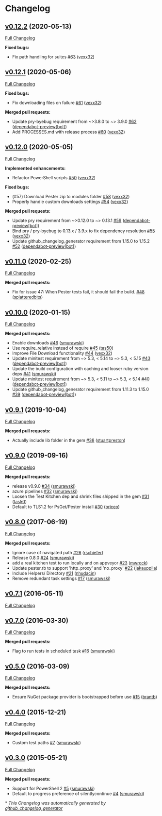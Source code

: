 # Changelog

## [v0.12.2](https://github.com/test-kitchen/kitchen-pester/tree/v0.12.2) (2020-05-13)

[Full Changelog](https://github.com/test-kitchen/kitchen-pester/compare/v0.12.1...v0.12.2)

**Fixed bugs:**

- Fix path handling for suites [\#63](https://github.com/test-kitchen/kitchen-pester/pull/63) ([vexx32](https://github.com/vexx32))

## [v0.12.1](https://github.com/test-kitchen/kitchen-pester/tree/v0.12.1) (2020-05-06)

[Full Changelog](https://github.com/test-kitchen/kitchen-pester/compare/v0.12.0...v0.12.1)

**Fixed bugs:**

- Fix downloading files on failure [\#61](https://github.com/test-kitchen/kitchen-pester/pull/61) ([vexx32](https://github.com/vexx32))

**Merged pull requests:**

- Update pry-byebug requirement from ~\>3.8.0 to ~\> 3.9.0 [\#62](https://github.com/test-kitchen/kitchen-pester/pull/62) ([dependabot-preview[bot]](https://github.com/apps/dependabot-preview))
- Add PROCESSES.md with release process [\#60](https://github.com/test-kitchen/kitchen-pester/pull/60) ([vexx32](https://github.com/vexx32))

## [v0.12.0](https://github.com/test-kitchen/kitchen-pester/tree/v0.12.0) (2020-05-05)

[Full Changelog](https://github.com/test-kitchen/kitchen-pester/compare/v0.11.0...v0.12.0)

**Implemented enhancements:**

- Refactor PowerShell scripts [\#50](https://github.com/test-kitchen/kitchen-pester/pull/50) ([vexx32](https://github.com/vexx32))

**Fixed bugs:**

- \(\#57\) Download Pester zip to modules folder [\#58](https://github.com/test-kitchen/kitchen-pester/pull/58) ([vexx32](https://github.com/vexx32))
- Properly handle custom downloads settings [\#54](https://github.com/test-kitchen/kitchen-pester/pull/54) ([vexx32](https://github.com/vexx32))

**Merged pull requests:**

- Update pry requirement from ~\>0.12.0 to ~\> 0.13.1 [\#59](https://github.com/test-kitchen/kitchen-pester/pull/59) ([dependabot-preview[bot]](https://github.com/apps/dependabot-preview))
- Bind pry / pry-byebug to 0.13.x / 3.9.x to fix dependency resolution [\#55](https://github.com/test-kitchen/kitchen-pester/pull/55) ([vexx32](https://github.com/vexx32))
- Update github\_changelog\_generator requirement from 1.15.0 to 1.15.2 [\#52](https://github.com/test-kitchen/kitchen-pester/pull/52) ([dependabot-preview[bot]](https://github.com/apps/dependabot-preview))

## [v0.11.0](https://github.com/test-kitchen/kitchen-pester/tree/v0.11.0) (2020-02-25)

[Full Changelog](https://github.com/test-kitchen/kitchen-pester/compare/v0.10.0...v0.11.0)

**Merged pull requests:**

- Fix for issue 47: When Pester tests fail, it should fail the build. [\#48](https://github.com/test-kitchen/kitchen-pester/pull/48) ([splatteredbits](https://github.com/splatteredbits))

## [v0.10.0](https://github.com/test-kitchen/kitchen-pester/tree/v0.10.0) (2020-01-15)

[Full Changelog](https://github.com/test-kitchen/kitchen-pester/compare/v0.9.1...v0.10.0)

**Merged pull requests:**

- Enable downloads [\#46](https://github.com/test-kitchen/kitchen-pester/pull/46) ([smurawski](https://github.com/smurawski))
- Use require\_relative instead  of require [\#45](https://github.com/test-kitchen/kitchen-pester/pull/45) ([tas50](https://github.com/tas50))
- Improve File Download functionality [\#44](https://github.com/test-kitchen/kitchen-pester/pull/44) ([vexx32](https://github.com/vexx32))
- Update minitest requirement from ~\> 5.3, \< 5.14 to ~\> 5.3, \< 5.15 [\#43](https://github.com/test-kitchen/kitchen-pester/pull/43) ([dependabot-preview[bot]](https://github.com/apps/dependabot-preview))
- Update the build configuration with caching and looser ruby version deps [\#41](https://github.com/test-kitchen/kitchen-pester/pull/41) ([smurawski](https://github.com/smurawski))
- Update minitest requirement from ~\> 5.3, \< 5.11 to ~\> 5.3, \< 5.14 [\#40](https://github.com/test-kitchen/kitchen-pester/pull/40) ([dependabot-preview[bot]](https://github.com/apps/dependabot-preview))
- Update github\_changelog\_generator requirement from 1.11.3 to 1.15.0 [\#39](https://github.com/test-kitchen/kitchen-pester/pull/39) ([dependabot-preview[bot]](https://github.com/apps/dependabot-preview))

## [v0.9.1](https://github.com/test-kitchen/kitchen-pester/tree/v0.9.1) (2019-10-04)

[Full Changelog](https://github.com/test-kitchen/kitchen-pester/compare/v0.9.0...v0.9.1)

**Merged pull requests:**

- Actually include lib folder in the gem [\#38](https://github.com/test-kitchen/kitchen-pester/pull/38) ([stuartpreston](https://github.com/stuartpreston))

## [v0.9.0](https://github.com/test-kitchen/kitchen-pester/tree/v0.9.0) (2019-09-16)

[Full Changelog](https://github.com/test-kitchen/kitchen-pester/compare/v0.8.0...v0.9.0)

**Merged pull requests:**

- release v0.9.0 [\#34](https://github.com/test-kitchen/kitchen-pester/pull/34) ([smurawski](https://github.com/smurawski))
- azure pipelines [\#32](https://github.com/test-kitchen/kitchen-pester/pull/32) ([smurawski](https://github.com/smurawski))
- Loosen the Test Kitchen dep and shrink files shipped in the gem [\#31](https://github.com/test-kitchen/kitchen-pester/pull/31) ([tas50](https://github.com/tas50))
- Default to TLS1.2 for PsGet/Pester install [\#30](https://github.com/test-kitchen/kitchen-pester/pull/30) ([briceo](https://github.com/briceo))

## [v0.8.0](https://github.com/test-kitchen/kitchen-pester/tree/v0.8.0) (2017-06-19)

[Full Changelog](https://github.com/test-kitchen/kitchen-pester/compare/v0.7.1...v0.8.0)

**Merged pull requests:**

- Ignore case of navigated path [\#26](https://github.com/test-kitchen/kitchen-pester/pull/26) ([rschiefer](https://github.com/rschiefer))
- Release 0.8.0 [\#24](https://github.com/test-kitchen/kitchen-pester/pull/24) ([smurawski](https://github.com/smurawski))
- add a real kitchen test to run locally and on appveyor [\#23](https://github.com/test-kitchen/kitchen-pester/pull/23) ([mwrock](https://github.com/mwrock))
- Update pester.rb to support 'http\_proxy' and 'no\_proxy' [\#22](https://github.com/test-kitchen/kitchen-pester/pull/22) ([jakauppila](https://github.com/jakauppila))
- Include Helpers/ Directory [\#21](https://github.com/test-kitchen/kitchen-pester/pull/21) ([nhudacin](https://github.com/nhudacin))
- Remove redundant task settings [\#17](https://github.com/test-kitchen/kitchen-pester/pull/17) ([smurawski](https://github.com/smurawski))

## [v0.7.1](https://github.com/test-kitchen/kitchen-pester/tree/v0.7.1) (2016-05-11)

[Full Changelog](https://github.com/test-kitchen/kitchen-pester/compare/v0.7.0...v0.7.1)

## [v0.7.0](https://github.com/test-kitchen/kitchen-pester/tree/v0.7.0) (2016-03-30)

[Full Changelog](https://github.com/test-kitchen/kitchen-pester/compare/v0.5.0...v0.7.0)

**Merged pull requests:**

- Flag to run tests in scheduled task [\#16](https://github.com/test-kitchen/kitchen-pester/pull/16) ([smurawski](https://github.com/smurawski))

## [v0.5.0](https://github.com/test-kitchen/kitchen-pester/tree/v0.5.0) (2016-03-09)

[Full Changelog](https://github.com/test-kitchen/kitchen-pester/compare/v0.4.0...v0.5.0)

**Merged pull requests:**

- Ensure NuGet package provider is bootstrapped before use [\#15](https://github.com/test-kitchen/kitchen-pester/pull/15) ([brantb](https://github.com/brantb))

## [v0.4.0](https://github.com/test-kitchen/kitchen-pester/tree/v0.4.0) (2015-12-21)

[Full Changelog](https://github.com/test-kitchen/kitchen-pester/compare/v0.3.0...v0.4.0)

**Merged pull requests:**

- Custom test paths [\#7](https://github.com/test-kitchen/kitchen-pester/pull/7) ([smurawski](https://github.com/smurawski))

## [v0.3.0](https://github.com/test-kitchen/kitchen-pester/tree/v0.3.0) (2015-05-21)

[Full Changelog](https://github.com/test-kitchen/kitchen-pester/compare/942fee571a12609b80315847872a045291364fb8...v0.3.0)

**Merged pull requests:**

- Support for PowerShell 2 [\#5](https://github.com/test-kitchen/kitchen-pester/pull/5) ([smurawski](https://github.com/smurawski))
- Default to progress preference of silentlycontinue [\#4](https://github.com/test-kitchen/kitchen-pester/pull/4) ([smurawski](https://github.com/smurawski))



\* *This Changelog was automatically generated by [github_changelog_generator](https://github.com/github-changelog-generator/github-changelog-generator)*
